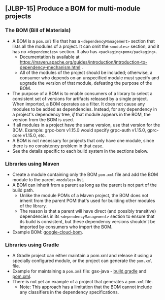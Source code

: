 [JLBP-15] Produce a BOM for multi-module projects
-------------------------------------------------

### The BOM (Bill of Materials)

- A BOM is a `pom.xml` file that has a `<dependencyManagement>` section that
  lists all the modules of a project. It can omit the `<modules>` section, and
  it has no `<dependencies>` section. It also has `<packaging>pom</packaging>`.
  - Documentation is available at
    https://maven.apache.org/guides/introduction/introduction-to-dependency-mechanism.html
    .
  - All of the modules of the project should be included; otherwise, a consumer
    who depends on an unspecified module must specify and upgrade the version of
    that module, defeating the purpose of the BOM.
- The purpose of a BOM is to enable consumers of a library to select a
  consistent set of versions for artifacts released by a single project. When
  imported, a BOM operates as a filter. It does not cause any modules to be
  added as dependencies. Instead, for any dependency in a project's dependency
  tree, *if* that module appears in the BOM, the version from the BOM is used.
- If all modules in a project have the same version, use that version for the
  BOM. Example: grpc-bom v1.15.0 would specify grpc-auth v1.15.0, gprc-core
  v1.15.0, etc.
- A BOM is not necessary for projects that only have one module, since there is
  no consistency problem in that case.
- See the details specific to each build system in the sections below.

### Libraries using Maven

- Create a module containing only the BOM `pom.xml` file and add the BOM module
  to the parent `<modules>` list.
- A BOM can inherit from a parent as long as the parent is not part of the build
  path.
  - Unlike the module POMs of a Maven project, the BOM does not inherit from the
    parent POM that's used for building other modules of the library.
  - The reason is that a parent will have direct (and possibly transitive)
    dependencies in its `<dependencyManagement>` section to ensure that its
    build is consistent, but these dependency versions shouldn't be imported by
    consumers who import the BOM.
- Example BOM:
  [google-cloud-bom](https://github.com/GoogleCloudPlatform/google-cloud-java/blob/master/google-cloud-bom/pom.xml).

### Libraries using Gradle

- A Gradle project can either maintain a pom.xml and release it using a
  specially configured module, or the project can generate the `pom.xml` file.
- Example for maintaining a `pom.xml` file: gax-java -
  [build.gradle](https://github.com/googleapis/gax-java/blob/master/gax-bom/build.gradle)
  and
  [pom.xml](https://github.com/googleapis/gax-java/blob/master/gax-bom/pom.xml).
- There is not yet an example of a project that generates a `pom.xml` file.
  - Note: This approach has a limitation that the BOM cannot include any
    classifiers in the dependency specifications.
